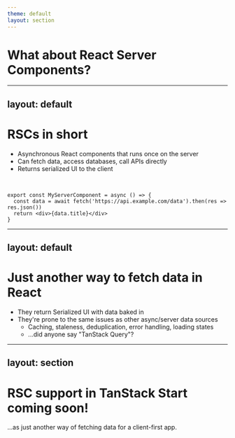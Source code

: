 ```yaml
---
theme: default
layout: section
---
```


# What about React Server Components?

---
layout: default
---

# RSCs in short

- Asynchronous React components that runs once on the server
- Can fetch data, access databases, call APIs directly
- Returns serialized UI to the client

<br />

```tsx
export const MyServerComponent = async () => {
  const data = await fetch('https://api.example.com/data').then(res => res.json())
  return <div>{data.title}</div>
}
```

---
layout: default
---

# Just another way to fetch data in React

- They return Serialized UI with data baked in
- They're prone to the same issues as other async/server data sources
  - Caching, staleness, deduplication, error handling, loading states
  - ...did anyone say "TanStack Query"?

---
layout: section
---

# RSC support in TanStack Start coming soon!

...as just another way of fetching data for a client-first app.
